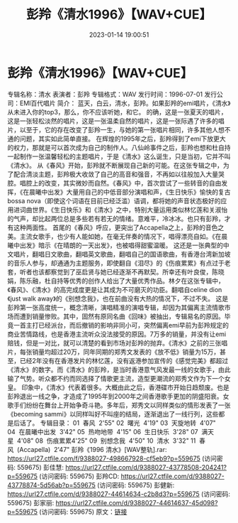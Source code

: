 ﻿---
title: 彭羚《清水1996》【WAV+CUE】
date: 2023-01-14 19:00:51
categories: WAV车载音乐、镜像
tags: 华语中文
---
# 彭羚《清水1996》【WAV+CUE】

专辑名称：清水
表演者：彭羚
专辑格式：WAV
发行时间：1996-07-01
发行公司：EMI百代唱片
简介：
蓝天，白云，清水，彭羚。如果彭羚的emi唱片，《清水》从未进入你的top3，那么，你不应该听她，和它。
的确，这是一张夏天的唱片，这是一张轻松淡然的唱片，这是一张温柔自然的唱片，这是一张际遇了许多的唱片，以至于，它的存在改变了彭羚一生，与她的第一张唱片相同，许多其他人想不通的问题，其实如此简单直接。
在辉煌的1995年之后，彭羚得到了emi下放更大的权力，那就是可以首次成为自己的制作人。八仙岭事件之后，彭羚也想和杜自持一起制作一张温馨轻松的主题唱片，于是《清水》这么诞生，只是当初，它并不叫《清水》。
从《春风》开始，彭羚就不断展现自己新的可能。在这张专辑之中，为了配合清淡主题，彭羚极大收敛了自己的高音和强音，不再如以往般加入大量哭腔。唱腔上的改变，其实微妙而自然。《春风》中，首次尝试了一些转音的自由发挥，《在晨曦中出发》大量用自己的中低音部分演唱和声，《生日快乐》愉快的复古bossa
nova（即使这个词语在目前已经泛滥）语调，都将她的声音状态极好的应用进词曲世界。《生日快乐》和《清水》之中，特别大量运用类似林忆莲和关淑怡的气声，却比起两位总是多些若有若无的情绪。意难平，冷冰冰。也只有彭羚，才有这种两面性。
首尾的《春风》呼应，更突出了Accapella之上，彭羚的音色之美。主流女歌手，也少有人能如她，在毫无伴奏的情况下，唱得漂亮自如。《在晨曦中出发》暗示《在晴朗的一天出发》，也被唱得甜蜜温暖。
这还是一张典型的中文唱片，翻唱日文歌曲，翻唱英文歌曲，翻唱自己的国语歌曲，有香港台湾新加坡的音乐人参与，却通通为主题服务，即使翻自《泪尽》的《伤痕累累》有点过于老套，听者也该都察觉到了巫启贤与她已经逐渐不再默契。所幸还有叶良俊，陈晓娟，陈乐融，杜自持等优秀的创作人给出了大量优秀作品。林夕在这张专辑中，《春风》、《清水》的高完成度更是让其成为不可磨灭的功臣。翻唱自celine
dion《just walk away》的《别想念我》，也在前曲没有大热的情况下，不过不失。
这是彭羚第一张高度统一，概念清晰，演唱精准的演唱专辑，却因为其偏离主流情歌市场而遭到销量惨败。其中，固然有原同名曲《回味》被抽出，专辑易名的原因。毕竟一首主打已经派台，而后撤销的影响非同小可，突然偏离emi早前为彭羚规定的商业苦情路线，也是香港主流听众没法接受的原因。7万多的销量，并没有让emi赔钱，但是一对比，就可以清楚的看到市场对彭羚的抛弃。《清水》之前的三张唱片，每张销量均超过20万，同年同期的郑秀文发表的《放不低》销量为15万，甚至，已经2年没有在香港发片的林忆莲，没有返港参加宣传的《感觉完美》都超过《清水》的数字。而《清水》的彭羚，是当时香港意气风发最一线的女歌手，由此输了气势。听众都不约而同选择了情歌更主流，造型更潮流的郑秀文作为下一个女皇。
印象中，《清水》代表着很多。大概由此之后，香港碟市开始日趋颓废。也是彭羚退出一线之争，才造成了1995年到2000年之间香港歌手更加的阴盛阳衰。女歌手们纷纷在舞台上开始争奇斗艳。多年后，郑秀文以同样类似的情形发表了一张《becoming
sammi》以同样叫好不叫座的结局，逐渐退出了一线行列，这些都是后话了。
专辑目录：
01  春风  2'55"
02  曙光  4'19"
03  天旋地转  4'07"
04  在晨曦中出发  3'42"
05  热吻地带  4'15"
06  生日快乐  3'28"
07  满天星  4'08"
08  伤痕累累4'25"
09  别想念我  4'50"
10  清水  3'32"
11  春风  (Accapella)  2'47"
彭羚《1996 清水》[WAV整轨].rar: https://url27.ctfile.com/f/9388027-498667928-cf5eb9?p=559675
(访问密码: 559675)
彭佳慧: https://url27.ctfile.com/d/9388027-43778508-204241?p=559675
(访问密码: 559675)
彭羚CD: https://url27.ctfile.com/d/9388027-43778874-5d56ab?p=559675
(访问密码: 559675)
彭健新: https://url27.ctfile.com/d/9388027-44614634-c2b8d3?p=559675
(访问密码: 559675)
彭家丽: https://url27.ctfile.com/d/9388027-44614637-45d098?p=559675
(访问密码: 559675)
原文：[链接](https://blog.sina.com.cn/s/blog_1647c7e76010310oo.html)